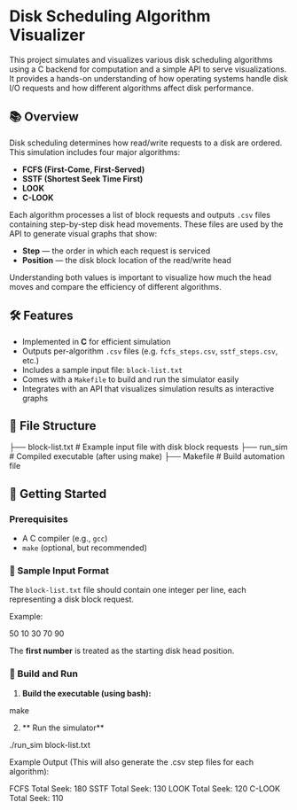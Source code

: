 # Disk Scheduling Algorithm Visualizer

This project simulates and visualizes various disk scheduling algorithms using a C backend for computation and a simple API to serve visualizations. It provides a hands-on understanding of how operating systems handle disk I/O requests and how different algorithms affect disk performance.

## 📚 Overview

Disk scheduling determines how read/write requests to a disk are ordered. This simulation includes four major algorithms:

- **FCFS (First-Come, First-Served)**
- **SSTF (Shortest Seek Time First)**
- **LOOK**
- **C-LOOK**

Each algorithm processes a list of block requests and outputs `.csv` files containing step-by-step disk head movements. These files are used by the API to generate visual graphs that show:

- **Step** — the order in which each request is serviced  
- **Position** — the disk block location of the read/write head

Understanding both values is important to visualize how much the head moves and compare the efficiency of different algorithms.

## 🛠️ Features

- Implemented in **C** for efficient simulation
- Outputs per-algorithm `.csv` files (e.g. `fcfs_steps.csv`, `sstf_steps.csv`, etc.)
- Includes a sample input file: `block-list.txt`
- Comes with a `Makefile` to build and run the simulator easily
- Integrates with an API that visualizes simulation results as interactive graphs

## 📂 File Structure

├── block-list.txt # Example input file with disk block requests
├── run_sim # Compiled executable (after using make)
├── Makefile # Build automation file


## 🚀 Getting Started

### Prerequisites

- A C compiler (e.g., `gcc`)
- `make` (optional, but recommended)

### 🧪 Sample Input Format

The `block-list.txt` file should contain one integer per line, each representing a disk block request.

Example:

50
10
30
70
90

The **first number** is treated as the starting disk head position.

### 🔧 Build and Run

1. **Build the executable (using bash):**

make

2. ** Run the simulator**

./run_sim block-list.txt

Example Output (This will also generate the .csv step files for each algorithm):

FCFS Total Seek: 180
SSTF Total Seek: 130
LOOK Total Seek: 120
C-LOOK Total Seek: 110

